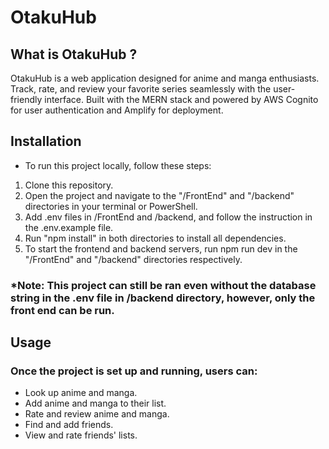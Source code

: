 # OtakuHub

## What is OtakuHub ?

OtakuHub is a web application designed for anime and manga enthusiasts. Track, rate, and review your favorite series seamlessly with the user-friendly interface. Built with the MERN stack and powered by AWS Cognito for user authentication and Amplify for deployment.

## Installation

- To run this project locally, follow these steps:

1. Clone this repository.
2. Open the project and navigate to the "/FrontEnd" and "/backend" directories in your terminal or PowerShell.
3. Add .env files in /FrontEnd and /backend, and follow the instruction in the .env.example file.
4. Run "npm install" in both directories to install all dependencies.
5. To start the frontend and backend servers, run npm run dev in the "/FrontEnd" and "/backend" directories respectively.

### \*Note: This project can still be ran even without the database string in the .env file in /backend directory, however, only the front end can be run.

## Usage

### Once the project is set up and running, users can:

- Look up anime and manga.
- Add anime and manga to their list.
- Rate and review anime and manga.
- Find and add friends.
- View and rate friends' lists.
